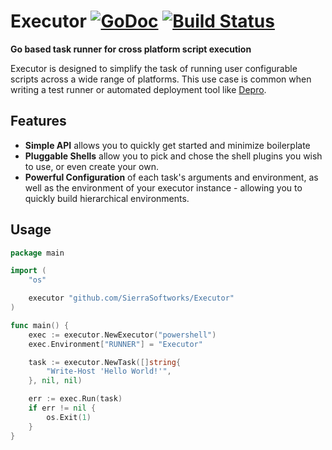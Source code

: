 # Executor [![GoDoc](https://godoc.org/github.com/EMSSConsulting/Executor?status.png)](https://godoc.org/github.com/EMSSConsulting/Executor) [![Build Status](https://travis-ci.org/EMSSConsulting/Executor.svg)](https://travis-ci.org/EMSSConsulting/Executor)
**Go based task runner for cross platform script execution**

Executor is designed to simplify the task of running user configurable scripts
across a wide range of platforms. This use case is common when writing a test
runner or automated deployment tool like [Depro](https://github.com/EMSSConsulting/Depro).

## Features

 - **Simple API** allows you to quickly get started and minimize boilerplate
 - **Pluggable Shells** allow you to pick and chose the shell plugins you wish to use,
   or even create your own.
 - **Powerful Configuration** of each task's arguments and environment, as well
   as the environment of your executor instance - allowing you to quickly build
   hierarchical environments.

## Usage

```go
package main

import (
    "os"

    executor "github.com/SierraSoftworks/Executor"
)

func main() {
    exec := executor.NewExecutor("powershell")
    exec.Environment["RUNNER"] = "Executor"

    task := executor.NewTask([]string{
        "Write-Host 'Hello World!'",
    }, nil, nil)

    err := exec.Run(task)
    if err != nil {
        os.Exit(1)
    }
}
```
